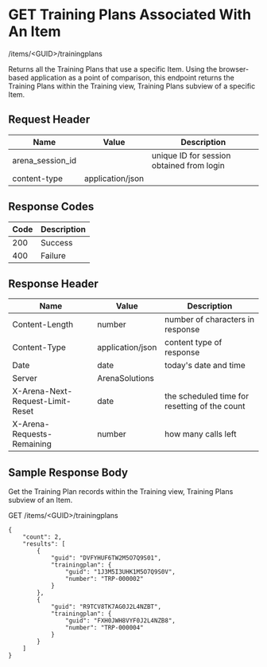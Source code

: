# GET Training Plans Associated With An Item


/items/&lt;GUID&gt;/trainingplans

Returns all the  Training Plans that use a specific Item. Using the browser\-based application as a point of comparison, this endpoint returns the Training Plans within the Training view, Training Plans subview of a specific Item.

## Request Header

| Name | Value | Description |
|  --- |  --- |  --- | 
| arena_session_id |   | unique ID for session obtained from login |
| content\-type | application/json |   |

## Response Codes

| Code | Description |
|  --- |  --- | 
| 200 | Success |
| 400 | Failure |

## Response Header

| Name | Value | Description |
|  --- |  --- |  --- | 
| Content\-Length | number | number of characters in response |
| Content\-Type | application/json | content type of response |
| Date | date | today's date and time |
| Server | ArenaSolutions |   |
| X\-Arena\-Next\-Request\-Limit\-Reset  | date | the scheduled time for resetting of the count |
| X\-Arena\-Requests\-Remaining  | number | how many calls left |

## Sample Response Body
Get the Training Plan records within the Training view, Training Plans subview  of  an Item.



GET /items/&lt;GUID&gt;/trainingplans

```
{
    "count": 2,
    "results": [
        {
            "guid": "DVFYHUF6TW2M5O7Q9S01",
            "trainingplan": {
                "guid": "1J3M5I3UHK1M5O7Q9S0V",
                "number": "TRP-000002"
            }
        },
        {
            "guid": "R9TCV8TK7AG0J2L4NZBT",
            "trainingplan": {
                "guid": "FXH0JWH8VYF0J2L4NZB8",
                "number": "TRP-000004"
            }
        }
    ]
}     
```
